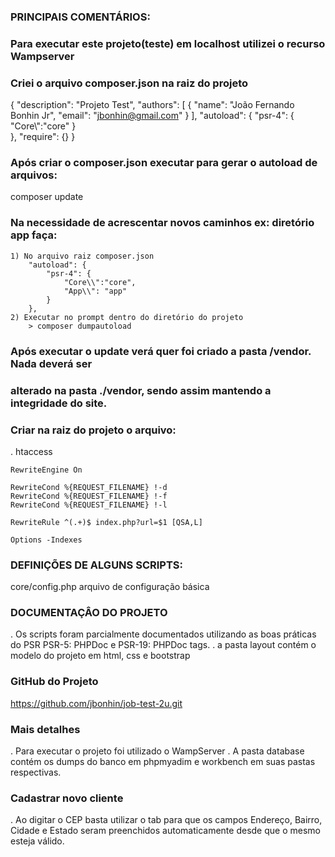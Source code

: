 ### PRINCIPAIS COMENTÁRIOS:

### Para executar este projeto(teste) em localhost utilizei o recurso Wampserver

### Criei o arquivo composer.json na raiz do projeto
{
    "description": "Projeto Test",
    "authors": [
        {
            "name": "João Fernando Bonhin Jr",
            "email": "jbonhin@gmail.com"
        }
    ],
    "autoload": {
        "psr-4": {
            "Core\\":"core"
        }   
    },
    "require": {}
}

### Após criar o composer.json executar para gerar o autoload de arquivos:
composer update

### Na necessidade de acrescentar novos caminhos ex: diretório app faça:
    1) No arquivo raiz composer.json
        "autoload": {
            "psr-4": {
                "Core\\":"core",
                "App\\": "app"
            }   
        },
    2) Executar no prompt dentro do diretório do projeto
        > composer dumpautoload    

### Após executar o update verá quer foi criado a pasta /vendor. Nada deverá ser
### alterado na pasta ./vendor, sendo assim mantendo a integridade do site.

### Criar na raiz do projeto o arquivo:
. htaccess

    RewriteEngine On

    RewriteCond %{REQUEST_FILENAME} !-d
    RewriteCond %{REQUEST_FILENAME} !-f
    RewriteCond %{REQUEST_FILENAME} !-l

    RewriteRule ^(.+)$ index.php?url=$1 [QSA,L]

    Options -Indexes


### DEFINIÇÕES DE ALGUNS SCRIPTS:

core/config.php
    arquivo de configuração básica

### DOCUMENTAÇÂO DO PROJETO
. Os scripts foram parcialmente documentados utilizando as boas práticas do PSR
PSR-5: PHPDoc e PSR-19: PHPDoc tags.
. a pasta layout contém o modelo do projeto em html, css e bootstrap

### GitHub do Projeto
https://github.com/jbonhin/job-test-2u.git

### Mais detalhes
. Para executar o projeto foi utilizado o WampServer
. A pasta database contém os dumps do banco em phpmyadim e workbench em suas pastas respectivas.

### Cadastrar novo cliente
. Ao digitar o CEP basta utilizar o tab para que os campos Endereço, Bairro, Cidade e Estado seram 
preenchidos automaticamente desde que o mesmo esteja válido.
